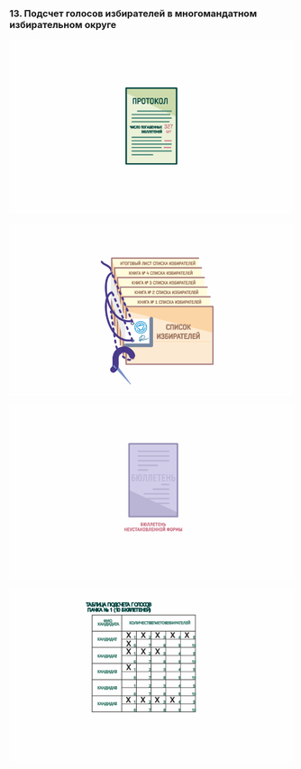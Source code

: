 ### 13. Подсчет голосов избирателей в многомандатном избирательном округе

![ [Урок 13.1 - Погашение неиспользованных избирательных бюллетеней](#lesson-13.1) ](./13.1.svg)

![ [Урок 13.2 - Работа со списком избирателей](#lesson-13.2) ](./13.2.svg)

![ [Урок 13.3 - Подсчет голосов избирателей в переносных ящиках для голосования](#lesson-13.3) ](./13.3.svg)

![ [Урок 13.4 - Непосредственный подсчет голосов избирателей.](#lesson-13.4) ](./13.4.svg)